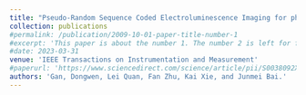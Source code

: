 ```yaml
---
title: "Pseudo-Random Sequence Coded Electroluminescence Imaging for photovoltaic module Inspection under Outdoor Ambient Light"
collection: publications
#permalink: /publication/2009-10-01-paper-title-number-1
#excerpt: 'This paper is about the number 1. The number 2 is left for future work.'
#date: 2023-03-31
venue: 'IEEE Transactions on Instrumentation and Measurement'
#paperurl: 'https://www.sciencedirect.com/science/article/pii/S0038092X22006089'
authors: 'Gan, Dongwen, Lei Quan, Fan Zhu, Kai Xie, and Junmei Bai.'
---
```

